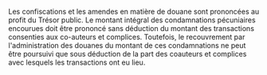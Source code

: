 Les confiscations et les amendes en matière de douane
sont prononcées au profit du Trésor public.
Le montant intégral des condamnations pécuniaires encourues doit être
prononcé sans déduction du montant des transactions consenties aux
co-auteurs et complices. Toutefois, le recouvrement par l'administration
des douanes du montant de ces condamnations ne peut être poursuivi que
sous déduction de la part des coauteurs et complices avec lesquels les
transactions ont eu lieu.